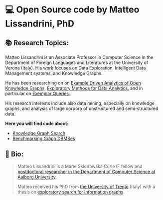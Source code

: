 # 💻 Open Source code by Matteo Lissandrini, PhD 

## 📚 Research Topics:

Matteo Lissandrini is an Associate Professor in Computer Science in the Department of Foreign Languages and Literatures at the University of Verona (Italy). His work focuses on Data Exploration, Intelligent Data Management systems, and Knowledge Graphs.


He has been researching on on [Example Driven Analytics of Open Knowledge Graphs](https://edao.eu/), [Exploratory Methods for Data Analytics](http://people.cs.aau.dk/~matteo/notes/book-example-exploration.html), 
and in particular on [Exemplar Queries](http://people.cs.aau.dk/~matteo/exemplar.html).

His research interests include also data mining, especially on knowledge graphs, and analysis of large corpora of unstructured and semi-structured data.


**Here you will find code about:**

- [Knowledge Graph Search](https://github.com/mutandon/ExemplarQueries)
- [Benchmarking Graph DBMSes](https://github.com/kuzeko/graph-databases-testsuite)




## 📓 Bio:
       
>  Matteo Lissandrini is a Marie Sklodowska Curie IF fellow and 
>  [postdoctoral researcher in the Department of Computer Science at Aalborg University](http://people.cs.aau.dk/~matteo/).
>
>  Matteo received his PhD  from [the University of Trento](https://www.unitn.it/) (Italy) 
>  with a thesis on [exploratory search for information graphs](http://people.cs.aau.dk/~matteo/exemplar.html).


